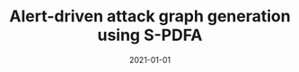 ---
layout: post
title: Alert-driven attack graph generation using S-PDFA
venue: Cyber Security Seminar, TU Delft
date: 2021-01-01
slides: Seminar-Alert-driven-AGs.pdf
---
